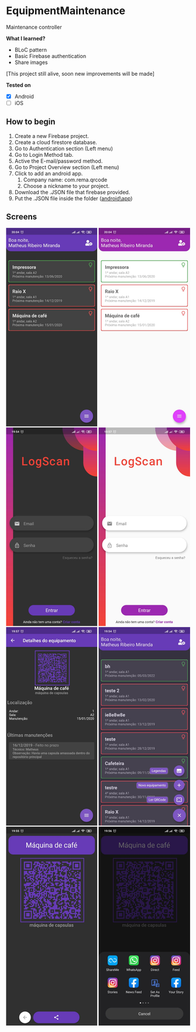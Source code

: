 # EquipmentMaintenance
 Maintenance controller
 
**What I learned?**
* BLoC pattern
* Basic Firebase authentication
* Share images

[This project still alive, soon new improvements will be made]

**Tested on**
- [X] Android
- [ ] iOS

## How to begin
1. Create a new Firebase project.
1. Create a cloud firestore database.
1. Go to Authentication section (Left menu)
1. Go to Login Method tab.
1. Active the E-mail/password method.
1. Go to Project Overview section (Left menu)
1. Click to add an android app.
    1. Company name: com.rema.qrcode
    1. Choose a nickname to your project.
1. Download the .JSON file that firebase provided.
1. Put the .JSON file inside the folder ([android\app](https://github.com/matheusrmribeiro/EquipmentMaintenance/tree/master/android/app))

## Screens

<img src="prints/HomeDark.jpeg?raw=true" width="49.5%"/> <img src="prints/HomeLight.jpeg?raw=true" width="49.5%" /> 
<img src="prints/LoginDark.jpeg?raw=true" width="49.5%" /> <img src="prints/LoginLight.jpeg?raw=true" width="49.5%" /> 
<img src="prints/DetalhesDark.jpeg?raw=true" width="49.5%" /> <img src="prints/MenusDark.jpeg?raw=true" width="49.5%" /> 
<img src="prints/QRCodeDark.jpeg?raw=true" width="49.5%" /> <img src="prints/ShareDark.jpeg?raw=true" width="49.5%" /> 
